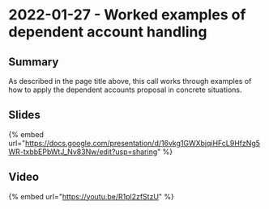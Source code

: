 # 2022-01-27 - Worked examples of dependent account handling

## Summary

As described in the page title above, this call works through examples of how to apply the dependent accounts proposal in concrete situations.

## Slides

{% embed url="https://docs.google.com/presentation/d/16vkg1GWXbjqiHFcL9HfzNg5WR-txbbEPbWtJ_Nv83Nw/edit?usp=sharing" %}

## Video

{% embed url="https://youtu.be/R1pl2zfStzU" %}

